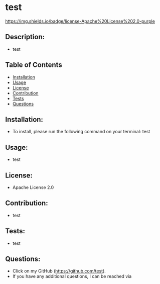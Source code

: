 # test

  https://img.shields.io/badge/license-Apache%20License%202.0-purple
  
  ## Description:
  - test

  ## Table of Contents
  - [Installation](#installation)
  - [Usage](#usage)
  - [License](#license)
  - [Contribution](#contribution)
  - [Tests](#tests)
  - [Questions](#questions)

  ## Installation:
  - To install, please run the following command on your terminal:
    test

  ## Usage:
  - test

  ## License:
  - Apache License 2.0

  ## Contribution:
  - test

  ## Tests:
  - test
  
  ## Questions:
  - Click on my GitHub (https://github.com/test).
  - If you have any additional questions, I can be reached via <test>
